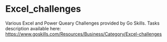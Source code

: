 # Excel_challenges
Various Excel and Power Queary Challenges provided by Go Skills. Tasks description available here: https://www.goskills.com/Resources/Business/Category/Excel-challenges
